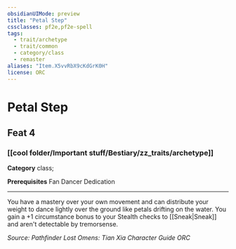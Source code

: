 ```yaml
---
obsidianUIMode: preview
title: "Petal Step"
cssclasses: pf2e,pf2e-spell
tags:
  - trait/archetype
  - trait/common
  - category/class
  - remaster
aliases: "Item.X5vvRbX9cKdGrK0H"
license: ORC
---
```

# Petal Step
## Feat 4
### [[cool folder/Important stuff/Bestiary/zz_traits/archetype]]

**Category** class; 



**Prerequisites** Fan Dancer Dedication
* * *
You have a mastery over your own movement and can distribute your weight to dance lightly over the ground like petals drifting on the water. You gain a +1 circumstance bonus to your Stealth checks to [[Sneak|Sneak]] and aren't detectable by tremorsense.

*Source: Pathfinder Lost Omens: Tian Xia Character Guide*
*ORC*